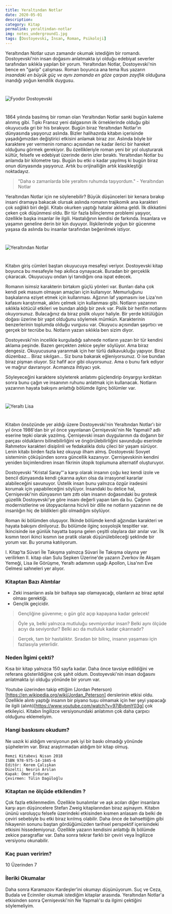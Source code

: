 ```yaml
---
title: Yeraltından Notlar
date: 2020-05-01
description: 
category: Kitap
permalink: yeraltindan-notlar
img: notes_underground1.jpg
tags: [Dostoyevski, İnsan, Roman, Psikoloji]
---
```


Yeraltından Notlar uzun zamandır okumak istediğim bir romandı. Dostoyevski'nin insan doğasını anlatmakta iyi olduğu edebiyat severler tarafından sıklıkla yapılan bir yorum. Yeraltından Notlar, Dostoyevski'nin bence en "garip" çalışması. Roman boyunca ana tema Rus yazarın *insandaki en büyük güç ve aynı zamanda en göze çarpan zayıflık* olduğuna inandığı yoğun kendilik duygusu.

<div class="row" style="margin-bottom: 2.5rem; margin-top: 2.5rem;">
   <div class="ten columns"><img class="u-max-full-width" src="https://derinmavi.io/images/n1.jpg" alt="Fyodor Dostoyevski"></div>
   <div class="two column"></div>
</div>

1864 yılında basılmış bir roman olan Yeraltından Notlar sanki bugün kaleme alınmış gibi. Tıpkı Fransız yeni dalgasının ilk örneklerinde olduğu gibi okuyucuda gri bir his bırakıyor. Bugün biraz Yeraltından Notlar'ın dünyasında yaşıyoruz aslında. Bizler halihazırda kitabın içerisinde yaşadığımızdan değiştirici etkisini anlamak biraz zor. Aslında böyle bir karaktere yer vermenin romancı açısından ne kadar ilerici bir hareket olduğunu görmek gerekiyor. Bu özellikleriyle roman yeni bir yol oluşturarak kültür, felsefe ve edebiyat üzerinde derin izler bıraktı. Yeraltından Notlar bu anlamda bir kilometre taşı. Bugün bu etki o kadar yayılmış ki bugün biraz onun dünyasında yaşıyoruz. Artık bu orijinalliğin artık klasikleştiği noktadayız.

> "Daha o zamanlarda bile yeraltını ruhumda taşıyordum." - Yeraltından Notlar

Yeraltından Notlar için ne söylenebilir? Büyük düşünceleri bir kenara bırakıp insani dramaya bakacak olursak aslında romanın trajikomik ana karakteri çok *sağlıklı* biri değil. Kitabı okurken yaptığı hatalar aklıma geldi. İlk dikkatimi çeken çok düşünmesi oldu. Bir tür fazla bilinçlenme problemi yaşıyor, özellikle başka insanlar ile ilgili. Hastalığının kendisi de farkında. İnsanlara ve yaşamın geneline derin bir kin duyuyor. İlişkilerinde yoğun bir gücenme yaşasa da aslında bu insanlar tarafından beğenilmek istiyor.

<div class="row" style="margin-bottom: 2.5rem; margin-top: 2.5rem;">
   <div class="ten columns"><img class="u-max-full-width" src="https://derinmavi.io/images/n7.jpg" alt="Yeraltından Notlar"></div>
   <div class="two column"></div>
</div>

Kitabın giriş cümleri baştan okuyucuya mesafeyi veriyor. Dostoyevski kitap boyunca bu mesafeyle hep akıllıca oynayacak. Buradan bir gerçeklik çıkaracak. Okuyucuyu ondan iyi tanıdığını ona ispat edecek. 

Romanın isimsiz karakterin birtakım güçlü yönleri var. Bunları daha çok kendi pek masum olmayan amaçları için kullanıyor. Memurluğunu başkalarına eziyet etmek için kullanması. Ağzının laf yapmasını ise Liza'nın kafasını karıştırmak, aklını çelmek için kullanması gibi. Notların yazarının sıklıkla kötücül etkileri ve bundan aldığı bir zevk var. Pislik bir herifin notlarını okuyorsunuz. Bulacağınız da biraz pislik oluyor haliyle. Bir yerde kötülüğün doğası üzerine bir yapıt olduğunu söylemek mümkün. Karakterinin benzerlerinin toplumda olduğu vurgusu var. Okuyucu açısından şaşırtıcı ve gerçek bir tecrübe bu. Notların yazarı sıklıkla ben sizim diyor.

Dostoyevski'nin incelikle kurguladığı sahnede notların yazarı bir tür kendini aklama peşinde. Bazen gerçekten zekice şeyler söylüyor. Ama biraz dengesiz. Okuyucusuna yaranmak için her türlü dalkavukluğu yapıyor. Biraz düzenbaz... Biraz sıkılgan... Siz buna bakarak eğleniyorsunuz. O ise bundan biraz pişman oluyor. Siz hafif acır gibi oluyorsunuz. Ama o bunu fark ediyor ve mağrur davranıyor. Acımanıza ihtiyacı yok.

Söyleyeceğini karaktere söyleterek anlatımı güçlendirip önyargıyı kırdıktan sonra bunu çağın ve insanının ruhunu anlatmak için kullanacak. Notların yazarının hayata bakışını anlattığı bölümde ilginç bölümler var.

<div class="row" style="margin-bottom: 2.5rem; margin-top: 2.5rem;">
   <div class="ten columns"><img class="u-max-full-width" src="https://derinmavi.io/images/n2.jpg" alt="Yeraltı Lisa"></div>
   <div class="two column"></div>
</div>


Kitabın önsözünde yer aldığı üzere Dostoyevski'nin Yeraltından Notlar'ı bir yıl önce 1986'dan bir yıl önce yayınlanan Çernişevski'nin Ne Yapmalı? adlı eserine tepki olarak yazılmış. Çernişevski insan duygularının da doğanın bir parçası olduklarını bilinebilirliğini ve öngörülebilirliğini savunduğu eserinde Rahmetov karakteri disiplinli ve fedakalıkla dolu çileci bir yaşam sürüyor. Lenin kitabı birden fazla kez okuyup ilham almış. Dostoyevski Sovyet sisteminin çöküşünden sonra güncellik kazanıyor. Çernişevskinin kendini yeniden biçimlendiren insan fikrinin ütopik toplumuna alternatif oluşturuyor. 

Dostoyevski "Kristal Saray"'a karşı olarak insanın çoğu kez kendi izole ve bencil dünyasında kendi çıkarına aykırı olsa da irrasyonel kararlar alabileceğini savunuyor. Üstelik insan bunu yalnızca özgür iradesini korumak için yapabileceğini söylüyor. İnsandaki bu delice hal, Çernişevski'nin dünyasının tam zıttı olan insanın doğasındaki bu grotesk güzellik Dostoyevski'ye göre insanı değerli yapan tam da bu.
Çağının modernistlerine ve ütopyacılarına hicivli bir dille ne notların yazarının ne de insanlığın hiç de bildikleri gibi olmadığını söylüyor.

Roman iki bölümden oluşuyor. İlkinde bölümde kendi ağzından karakteri ve hayata bakışını dinliyoruz. Bu bölümde ilginç sosyolojik tespitler var. İkincisinde ise günlük hayatta başına gelen çeşitli olaylara dair anılar var. İlk kısmın teori ikinci kısmın ise pratik olarak düşünülebileceği şeklinde bir yorum var. Bu yoruma katılıyorum. 

I. Kitap'ta Süvari İle Takışma yalnızca Süvari İle Takışma olayına yer verilirken II. kitap olan Sulu Sepken Üzerine'de yazarın Zverkov ile Akşam Yemeği, Lisa ile Görüşme, Yeraltı adamının uşağı Apollon, Lisa'nın Eve Gelmesi sahneleri yer alıyor.

### Kitaptan Bazı Alıntılar

* Zeki insanların asla bir baltaya sap olamayacağı, olanların az biraz aptal olması gerektiği.
* Gençlik geçicidir.

> Gençliğine güvenme; o gün göz açıp kapayana kadar gelecek!

> Öyle ya, belki yalnızca mutluluğu sevmiyordur insan? Belki aynı ölçüde acıyı da seviyordur? Belki acı da mutluluk kadar çıkarınadır?

> Gerçek, tam bir hastalıktır. Sıradan bir bilinç, insanın yaşaması için fazlasıyla yeterlidir.

### Neden İlgimi çekti?

Kısa bir kitap yalnızca 150 sayfa kadar. Daha önce tavsiye edildiğini ve referans gösterildiğine çok şahit oldum. Dostoyevski'nin insan doğasını anlatmakta iyi olduğu yönünde bir yorum var.

Youtube üzerinden takip ettiğim (Jordan Peterson)[https://en.wikipedia.org/wiki/Jordan_Peterson] derslerinin etkisi oldu. Özellikle alıntı yaptığı insanın bir piyano tuşu olmamak için her şeyi yapacağı ile ilgili (alıntı)[https://www.youtube.com/watch?v=97jBvbmY03g] çok etkileyici. Kitabın İngilizce versiyonundaki anlatımın çok daha çarpıcı olduğunu eklemeliyim.

### Hangi baskısını okudum?

Ne uazık ki aldığım versiyonun pek iyi bir baskı olmadığı yönünde şüphelerim var. Biraz araştırmadan aldığım bir kitap olmuş.

```
Remzi Kitabevi Nisan 2018
ISBN 978-975-14-1845-6
Editör: Kerem Çalışkan
Düzelti: Nesrin Arslan
Kapak: Ömer Erduran
Çevirmen: Tülin Dagüloğlu
```

### Kitaptan ne ölçüde etkilendim ?

Çok fazla etkilenmedim. Özellikle bunalımlar ve aşk acıları diğer insanlara karşı aşırı düşüncelere Stefan Zweig kitaplarından biraz aşinayım. Kitabın ününü varoluşçu felsefe üzerindeki etkisinden kısmen anlasam da belki de çeviri sebebiyle bu etki biraz kırılmış olabilir. Daha önce de bahsettiğim gibi hikayenin sonunu baştan gördüğümüzden tarihsel perspektif içerisindeki etkisini hissedemiyoruz. Özellikle yazarın kendisini anlattığı ilk bölümde zekice paragraflar var. Daha sonra tekrar farklı bir çeviri veya İngilizce versiyonu okunabilir.

### Kaç puan veririm?

10 Üzerinden 7

### İleriki Okumalar

Daha sonra Karamazov Kardeşler'ini okumayı düşünüyorum. Suç ve Ceza, Budala ve Ecinniler okumak istediğim kitaplar arasında. Yeraltından Notlar'a etkisinden sonra Çernişevski'nin Ne Yapmalı'sı da ilgimi çektiğini söylemeliyim.
